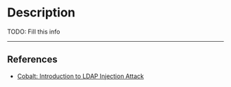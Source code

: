 # Description

TODO: Fill this info

---
## References

- [Cobalt: Introduction to LDAP Injection Attack](https://www.cobalt.io/blog/introduction-to-ldap-injection-attack)